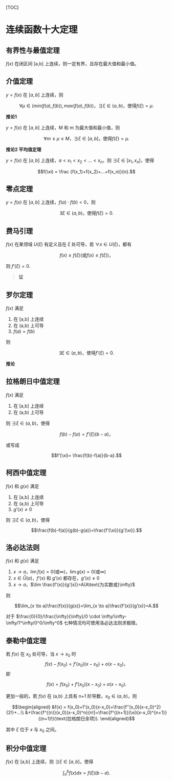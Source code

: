 [TOC]

# 连续函数十大定理

## 有界性与最值定理

$f(x)$ 在闭区间 [a,b] 上连续，则一定有界，且存在最大值和最小值。  

## 介值定理

$y=f(x)$ 在 $[a,b]$ 上连续，则 

$$\forall \mu \in (min(f(a),f(b)),max(f(a),f(b))，\exists \xi \in (a,b)，\text{使得} f(\xi) = \mu.$$  

**推论1**  

$y=f(x)$ 在 $[a,b]$ 上连续，M 和 m 为最大值和最小值，则

$$\forall m \le \mu \le M\text{，}\exists \xi \in [a,b]\text{，使得} f(\xi)= \mu.$$  

**推论2 平均值定理**  

$y=f(x)$ 在 $[a,b]$ 上连续，$a<x_1<x_2<…<x_n$，则 $\exists \xi \in [x_1, x_n]$，使得 

$$f(\xi) = \frac {f(x_1)+f(x_2)+…+f(x_n)}{n}.$$  

## 零点定理

$y=f(x)$ 在 $[a,b]$ 上连续，$f(a) \cdot f(b)<0$，则 

$$\exists \xi \in (a,b)，\text{使得} f(\xi) = 0.$$  

## 费马引理

$f(x)$ 在某领域 $U(\xi)$ 有定义且在 $\xi$ 处可导，若 $\forall x \in U(\xi)$，都有

$$f(x) \ge f(\xi)(\text{或} f(x) \le f(\xi))，$$

则 $f’(\xi)=0$.

>**证**
>

## 罗尔定理

$f(x)$ 满足

1. 在 [a,b] 上连续
2. 在 (a,b) 上可导
3. $f(a)=f(b)$

则 

$$\exists \xi \in (a,b)，\text{使得}f’(\xi)=0.$$

**推论**  

## 拉格朗日中值定理

$f(x)$ 满足

1. 在 [a,b] 上连续
2. 在 (a,b) 上可导

则 $\exists \xi \in (a,b)$，使得 

$$f(b)-f(a)=f’(\xi)(b-a)，$$

或写成 

$$f’(\xi)= \frac{f(b)-f(a)}{b-a}.$$  

## 柯西中值定理

$f(x)$ 和 $g(x)$ 满足

1. 在 [a,b] 上连续  
2. 在 (a,b) 上可导
3. $g’(x) \ne 0$

则 $\exists \xi \in (a,b)$，使得 

$$\frac{f(b)-f(a)}{g(b)-g(a)}=\frac{f’(\xi)}{g’(\xi)}.$$  

## 洛必达法则

$f(x)$ 和 $g(x)$ 满足

1. $x \to a$，$\lim f(x)=0(\text{或}\infty)$，$\lim g(x)=0(\text{或}\infty)$
2. $x \in \mathring{U}(a)$，$f’(x)$ 和 $g’(x)$ 都存在，$g’(x) \ne 0$
3. $x \to a$，$\lim \frac{f’(x)}{g’(x)}=A(A\text{为实数或}\infty)$

则 

$$\lim_{x \to a}\frac{f(x)}{g(x)}=\lim_{x \to a}\frac{f’(x)}{g’(x)}=A.$$

对于 $\frac{0}{0}/\frac{\infty}{\infty}/0 \cdot \infty/\infty-\infty/1^\infty/0^0/\infty^0$ 七种情况均可使用洛必达法则求极限。

## 泰勒中值定理

若 $f(x)$ 在 $x_0$ 处可导，当 $x \to x_0$ 时 $$f(x)-f(x_0)=f’(x_0)(x-x_0)+o(x-x_0)，$$
即 

$$f(x)=f(x_0)+f’(x_0)(x-x_0)+o(x-x_0).$$

更加一般的，若 $f(x)$ 在 (a,b) 上具有 n+1 阶导数，$x_0 \in (a,b)$，则 

$$\begin{aligned}
&f(x) = f(x_0)+f’(x_0)(x-x_0)+\frac{f’’(x_0)(x-x_0)^2}{2!}+…\\
&+\frac{f^{(n)}(x_0)(x-x_0)^n}{n!}+\frac{f^{(n+1)}(\xi)(x-x_0)^{n+1}}{(n+1)!}(\text{拉格朗日余项}).
\end{aligned}$$ 

其中 $\xi$ 位于 $x$ 与 $x_0$ 之间。 

## 积分中值定理

$f(x)$ 在 [a,b] 上连续，则 $\exists \xi \in [a,b]$，使得 

$$\int_{a}^{b} f(x)dx = f(\xi)(b-a).$$
